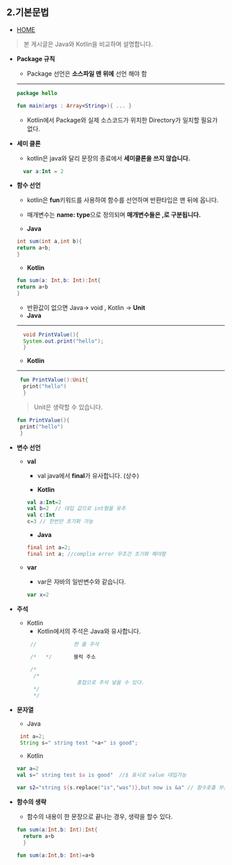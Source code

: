 2.기본문법
-------------

* [HOME](./README.md)

> 본 게시글은 Java와 Kotlin을 비교하며 설명합니다.
* **Package 규칙**
  * Package 선언은 **소스파일 맨 위에** 선언 해야 함

  <hr>
  
  ```kotlin
  package hello

  fun main(args : Array<String>){ ... }
  ```

  * Kotlin에서 Package와 실제 소스코드가 위치한 Directory가 일치할 필요가 없다.


* **세미 클론**
  
  * kotlin은 java와 달리 문장의 종료에서 **세미클론을 쓰지 않습니다.**
  
  ```kotlin
    var a:Int = 2
  
  ```


* **함수 선언**

  * kotlin은 **fun**키워드를 사용하여 함수를 선언하며 반환타입은 맨 뒤에 옵니다.

  * 매개변수는 **name: type**으로 정의되며 **매개변수들은 ,로 구분됩니다.**
  * **Java**

  ``` java
  int sum(int a,int b){
  return a+b;
  }
  ```

  * **Kotlin**

  ``` kotlin
  fun sum(a: Int,b: Int):Int{
  return a+b
  }
  ```

  * 반환값이 없으면 Java-> void , Kotlin -> **Unit**
   * **Java**
   <hr>
    
    ```java
      void PrintValue(){
      System.out.print("hello");
      }
    ```

   * **Kotlin**
   <hr>
   
    ```kotlin
     fun PrintValue():Unit{
      print("hello")
      }
    ```
    > Unit은 생략할 수 있습니다.
    
     ```kotlin
     fun PrintValue(){
      print("hello")
      }
    ```
 * **변수 선언**
    * **val**

      * val java에서 **final**가 유사합니다. (상수)

      * **Kotlin**

      ```kotlin
      val a:Int=2
      val b=2  // 대입 값으로 int형을 유추
      val c:Int 
      c=3 // 한번만 초기화 가능
      ```
        * **Java**

        ```java
        final int a=2;
        final int a; //complie error 무조건 초기화 해야함
        ```
    * **var**
      * var은 자바의 일반변수와 같습니다.
      ```kotlin
      var x=2
      ```
  * **주석**
    * Kotlin
      * Kotlin에서의 주석은 Java와 유사합니다. 
      ```kotlin
       //            한 줄 주석

       /*   */       블럭 주소
       
       /*
        /*
                      중첩으로 주석 넣을 수 있다.        
        */
        */
      ```
      
   * **문자열**
     * Java
     ```java
      int a=2;
      String s=" string test "+a+" is good";
     ```

     * Kotlin
     ```kotlin
     var a=2
     val s=" string test $a is good"  //$ 표시로 value 대입가능

     var s2="string ${s.replace("is","was")},but now is &a" // 함수호출 부분도 {}사이에 대입가능
     ```

   * **함수의 생략**
     * 함수의 내용이 한 문장으로 끝나는 경우, 생략을 할수 있다.

     ```kotlin
     fun sum(a:Int,b: Int):Int{
       return a+b
       }
     ```

     ```kotlin
     fun sum(a:Int,b: Int)=a+b
     ```
